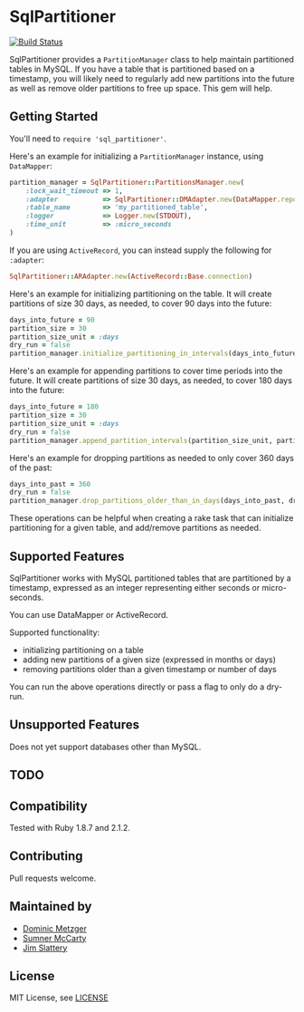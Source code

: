 # SqlPartitioner
[![Build Status](https://travis-ci.org/rightscale/sql_partitioner.png)](https://travis-ci.org/rightscale/sql_partitioner)

SqlPartitioner provides a `PartitionManager` class to help maintain partitioned tables in MySQL.
If you have a table that is partitioned based on a timestamp, you will likely need to regularly add new partitions 
into the future as well as remove older partitions to free up space. This gem will help.

## Getting Started
You'll need to `require 'sql_partitioner'`.

Here's an example for initializing a `PartitionManager` instance, using `DataMapper`:

```ruby
partition_manager = SqlPartitioner::PartitionsManager.new(
    :lock_wait_timeout => 1,
    :adapter           => SqlPartitioner::DMAdapter.new(DataMapper.repository.adapter),
    :table_name        => 'my_partitioned_table',
    :logger            => Logger.new(STDOUT),
    :time_unit         => :micro_seconds
)
```

If you are using `ActiveRecord`, you can instead supply the following for `:adapter`:
```ruby
SqlPartitioner::ARAdapter.new(ActiveRecord::Base.connection)
```

Here's an example for initializing partitioning on the table. It will create partitions of size 30 days, as needed, to cover 90 days into the future:

```ruby
days_into_future = 90
partition_size = 30
partition_size_unit = :days
dry_run = false
partition_manager.initialize_partitioning_in_intervals(days_into_future, partition_size_unit, partition_size, dry_run)
```

Here's an example for appending partitions to cover time periods into the future. It will create partitions of size 30 days, as needed, to cover 180 days into the future:

```ruby
days_into_future = 180
partition_size = 30
partition_size_unit = :days
dry_run = false
partition_manager.append_partition_intervals(partition_size_unit, partition_size, days_into_future, dry_run)
```

Here's an example for dropping partitions as needed to only cover 360 days of the past:

```ruby
days_into_past = 360
dry_run = false
partition_manager.drop_partitions_older_than_in_days(days_into_past, dry_run)
```

These operations can be helpful when creating a rake task that can initialize partitioning for a given table, and add/remove partitions as needed.

## Supported Features
SqlPartitioner works with MySQL partitioned tables that are partitioned by a timestamp, expressed as an integer representing either
seconds or micro-seconds.

You can use DataMapper or ActiveRecord.

Supported functionality:

- initializing partitioning on a table
- adding new partitions of a given size (expressed in months or days)
- removing partitions older than a given timestamp or number of days

You can run the above operations directly or pass a flag to only do a dry-run.

## Unsupported Features

Does not yet support databases other than MySQL.

## TODO

## Compatibility
Tested with Ruby 1.8.7 and 2.1.2.

## Contributing
Pull requests welcome.

## Maintained by

- [Dominic Metzger](https://github.com/dominicm)
- [Sumner McCarty](https://github.com/sumner-mccarty)
- [Jim Slattery](https://github.com/jim-slattery-rs)

## License
MIT License, see [LICENSE](LICENSE)
